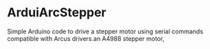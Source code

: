 # ArduiArcStepper
Simple Arduino code to drive a stepper motor using serial commands compatible with Arcus drivers.an A4988 stepper motor,

